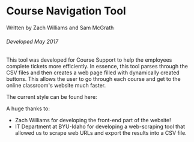 # Course Navigation Tool
Written by Zach Williams and Sam McGrath
###### Developed May 2017

This tool was developed for Course Support to help the employees complete tickets more efficiently. In essence, this tool
parses through the CSV files and then creates a web page filled with dynamically created buttons. This allows the user to
go through each course and get to the online classroom's website much faster.

The current style can be found here:

A huge thanks to:
- Zach Williams for developing the front-end part of the website!
- IT Department at BYU-Idaho for developing a web-scraping tool that allowed us to scrape web URLs and export the results
into a CSV file.
